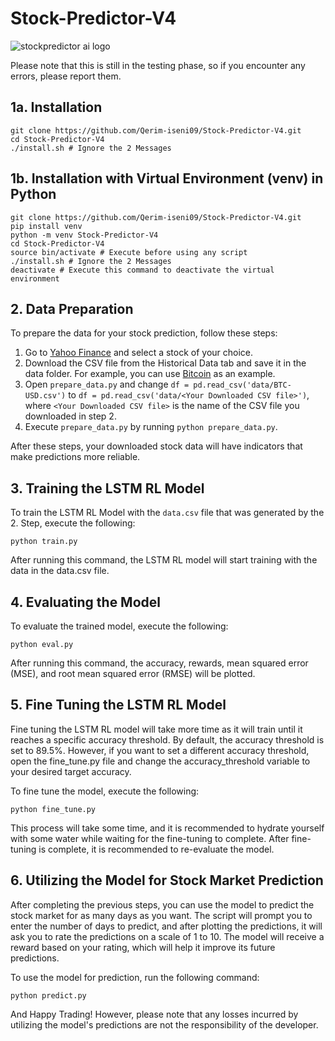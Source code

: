 # Stock-Predictor-V4

![stockpredictor ai logo](https://user-images.githubusercontent.com/53996451/224323224-3ec1cd20-747c-42ad-9fb1-ba6e0ecb358b.png)

Please note that this is still in the testing phase, so if you encounter any errors, please report them.

## 1a. Installation
```
git clone https://github.com/Qerim-iseni09/Stock-Predictor-V4.git
cd Stock-Predictor-V4
./install.sh # Ignore the 2 Messages
```

## 1b. Installation with Virtual Environment (venv) in Python
```
git clone https://github.com/Qerim-iseni09/Stock-Predictor-V4.git
pip install venv
python -m venv Stock-Predictor-V4
cd Stock-Predictor-V4
source bin/activate # Execute before using any script
./install.sh # Ignore the 2 Messages
deactivate # Execute this command to deactivate the virtual environment
```

## 2. Data Preparation
To prepare the data for your stock prediction, follow these steps:

1. Go to [Yahoo Finance](https://finance.yahoo.com/) and select a stock of your choice.
2. Download the CSV file from the Historical Data tab and save it in the data folder. For example, you can use [Bitcoin](https://finance.yahoo.com/quote/BTC-USD?p=BTC-USD) as an example.
3. Open `prepare_data.py` and change `df = pd.read_csv('data/BTC-USD.csv')` to `df = pd.read_csv('data/<Your Downloaded CSV file>')`, where `<Your Downloaded CSV file>` is the name of the CSV file you downloaded in step 2.
4. Execute `prepare_data.py` by running `python prepare_data.py`.
  
After these steps, your downloaded stock data will have indicators that make predictions more reliable.


## 3. Training the LSTM RL Model

To train the LSTM RL Model with the `data.csv` file that was generated by the 2. Step, execute the following:

```
python train.py
```
After running this command, the LSTM RL model will start training with the data in the data.csv file.


## 4. Evaluating the Model
To evaluate the trained model, execute the following:

```
python eval.py
```

After running this command, the accuracy, rewards, mean squared error (MSE), and root mean squared error (RMSE) will be plotted.


## 5. Fine Tuning the LSTM RL Model

Fine tuning the LSTM RL model will take more time as it will train until it reaches a specific accuracy threshold. By default, the accuracy threshold is set to 89.5%. However, if you want to set a different accuracy threshold, open the fine_tune.py file and change the accuracy_threshold variable to your desired target accuracy.

To fine tune the model, execute the following:
```
python fine_tune.py
```

This process will take some time, and it is recommended to hydrate yourself with some water while waiting for the fine-tuning to complete.
After fine-tuning is complete, it is recommended to re-evaluate the model.


## 6. Utilizing the Model for Stock Market Prediction
After completing the previous steps, you can use the model to predict the stock market for as many days as you want. The script will prompt you to enter the number of days to predict, and after plotting the predictions, it will ask you to rate the predictions on a scale of 1 to 10. The model will receive a reward based on your rating, which will help it improve its future predictions.

To use the model for prediction, run the following command:

```
python predict.py
```

And Happy Trading!
However, please note that any losses incurred by utilizing the model's predictions are not the responsibility of the developer.
